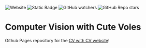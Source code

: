 ![Website](https://img.shields.io/website?up_message=online!&down_message=offline%20%3A\(&url=https%3A%2F%2Fwww.nmokey.com%2FCVwithCV%2F&label=status)
![Static Badge](https://img.shields.io/badge/built%20with-jekyll-orange)
![GitHub watchers](https://img.shields.io/github/watchers/nmokey/CVwithCV)
![GitHub Repo stars](https://img.shields.io/github/stars/nmokey/CVwithCV)

# Computer Vision with Cute Voles
Github Pages repository for the [CV with CV website](https://www.nmokey.com/CVwithCV/)!
